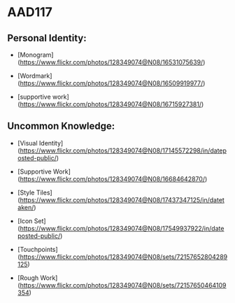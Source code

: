 # AAD117
Personal Identity:
------------------


* [Monogram] (https://www.flickr.com/photos/128349074@N08/16531075639/)

* [Wordmark] (https://www.flickr.com/photos/128349074@N08/16509919977/)

* [supportive work] (https://www.flickr.com/photos/128349074@N08/16715927381/)


Uncommon Knowledge:
------------------

* [Visual Identity] (https://www.flickr.com/photos/128349074@N08/17145572298/in/dateposted-public/)

* [Supportive Work] (https://www.flickr.com/photos/128349074@N08/16684642870/)

* [Style Tiles] (https://www.flickr.com/photos/128349074@N08/17437347125/in/datetaken/)

* [Icon Set] (https://www.flickr.com/photos/128349074@N08/17549937922/in/dateposted-public/)

* [Touchpoints] (https://www.flickr.com/photos/128349074@N08/sets/72157652804289125)

* [Rough Work] (https://www.flickr.com/photos/128349074@N08/sets/72157650464109354)
